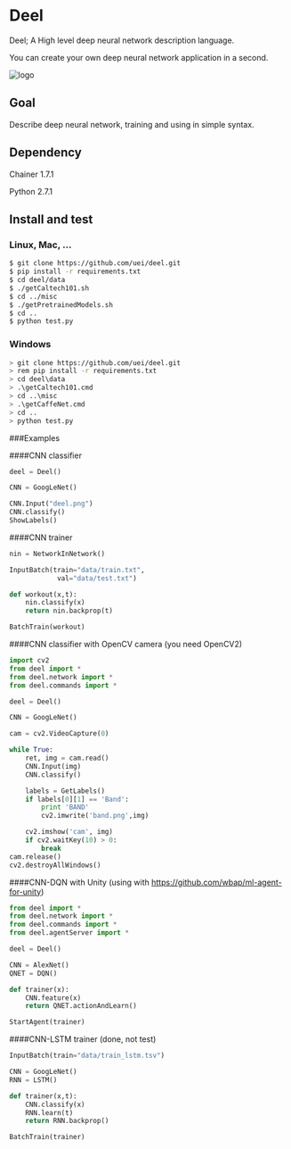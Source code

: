 # Deel
Deel; A High level deep neural network description language.

You can create your own deep neural network application in a second.

![logo](deel.png)


## Goal
Describe deep neural network, training and using in simple syntax.

## Dependency

Chainer 1.7.1

Python 2.7.1

## Install and test

### Linux, Mac, ...

```sh
$ git clone https://github.com/uei/deel.git
$ pip install -r requirements.txt
$ cd deel/data
$ ./getCaltech101.sh
$ cd ../misc
$ ./getPretrainedModels.sh
$ cd ..
$ python test.py
```

### Windows

```sh
> git clone https://github.com/uei/deel.git
> rem pip install -r requirements.txt
> cd deel\data
> .\getCaltech101.cmd
> cd ..\misc
> .\getCaffeNet.cmd
> cd ..
> python test.py
```

###Examples

####CNN classifier 
```python
deel = Deel()

CNN = GoogLeNet()

CNN.Input("deel.png")
CNN.classify()
ShowLabels()

```

####CNN trainer 
```python
nin = NetworkInNetwork()

InputBatch(train="data/train.txt",
			val="data/test.txt")

def workout(x,t):
	nin.classify(x)	
	return nin.backprop(t)

BatchTrain(workout)
```

####CNN classifier with OpenCV camera (you need OpenCV2) 
```python
import cv2 
from deel import *
from deel.network import *
from deel.commands import *

deel = Deel()

CNN = GoogLeNet()

cam = cv2.VideoCapture(0)  

while True:
	ret, img = cam.read()  
	CNN.Input(img)
	CNN.classify()

	labels = GetLabels()
	if labels[0][1] == 'Band':
		print 'BAND'
		cv2.imwrite('band.png',img)

	cv2.imshow('cam', img)
	if cv2.waitKey(10) > 0:
		break
cam.release()
cv2.destroyAllWindows()

```



####CNN-DQN with Unity (using with https://github.com/wbap/ml-agent-for-unity)
```python
from deel import *
from deel.network import *
from deel.commands import *
from deel.agentServer import *

deel = Deel()

CNN = AlexNet()
QNET = DQN()

def trainer(x):
	CNN.feature(x)
	return QNET.actionAndLearn()

StartAgent(trainer)
```


####CNN-LSTM trainer (done, not test)
```python
InputBatch(train="data/train_lstm.tsv")

CNN = GoogLeNet()
RNN = LSTM()

def trainer(x,t):
	CNN.classify(x) 
	RNN.learn(t)
	return RNN.backprop()

BatchTrain(trainer)
```

